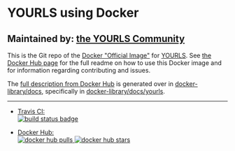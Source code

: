 # YOURLS using Docker

## Maintained by: [the YOURLS Community](https://github.com/YOURLS/docker-yourls)

This is the Git repo of the [Docker "Official Image"](https://docs.docker.com/docker-hub/official_repos/) for [YOURLS](https://hub.docker.com/_/yourls/). See [the Docker Hub page](https://hub.docker.com/_/yourls/) for the full readme on how to use this Docker image and for information regarding contributing and issues.

The [full description from Docker Hub](https://hub.docker.com/_/yourls/) is generated over in [docker-library/docs](https://github.com/docker-library/docs), specifically in [docker-library/docs/yourls](https://github.com/docker-library/docs/tree/master/yourls).


---

-	[Travis CI:  
	![build status badge](https://img.shields.io/travis/YOURLS/docker-yourls/master.svg)](https://travis-ci.org/YOURLS/docker-yourls/branches)

- 	[Docker Hub:  
	![docker hub pulls](https://img.shields.io/docker/pulls/_/yourls.svg) ![docker hub stars](https://img.shields.io/docker/stars/_/yourls.svg)](https://hub.docker.com/_/yourls/)
